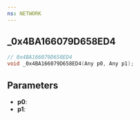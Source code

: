 ```yaml
---
ns: NETWORK
---
```

## _0x4BA166079D658ED4

```c
// 0x4BA166079D658ED4
void _0x4BA166079D658ED4(Any p0, Any p1);
```


## Parameters
* **p0**: 
* **p1**: 

